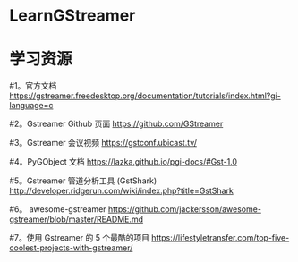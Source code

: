 # LearnGStreamer

# 学习资源

#1。官方文档
https://gstreamer.freedesktop.org/documentation/tutorials/index.html?gi-language=c

#2。Gstreamer Github 页面
https://github.com/GStreamer

#3。Gstreamer 会议视频
https://gstconf.ubicast.tv/

#4。PyGObject 文档
https://lazka.github.io/pgi-docs/#Gst-1.0

#5。Gstreamer 管道分析工具 (GstShark)
http://developer.ridgerun.com/wiki/index.php?title=GstShark

#6。 awesome-gstreamer 
https://github.com/jackersson/awesome-gstreamer/blob/master/README.md<br/>

#7。使用 Gstreamer 的 5 个最酷的项目
https://lifestyletransfer.com/top-five-coolest-projects-with-gstreamer/
